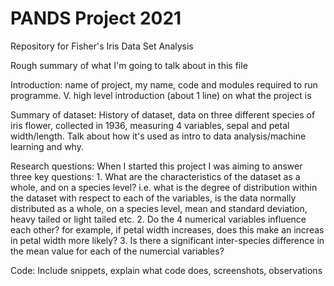 # PANDS Project 2021
Repository for Fisher's Iris Data Set Analysis

Rough summary of what I'm going to talk about in this file

Introduction: name of project, my name, code and modules required to run programme. V. high level introduction (about 1 line) on what the project is

Summary of dataset: History of dataset, data on three different species of iris flower, collected in 1936, measuring 4 variables, sepal and petal width/length. Talk about how it's used as intro to data analysis/machine learning and why.

Research questions: When I started this project I was aiming to answer three key questions: 1. What are the characteristics of the dataset as a whole, and on a species level? i.e. what is the degree of distribution within the dataset with respect to each of the variables, is the data normally distributed as a whole, on a species level, mean and standard deviation, heavy tailed or light tailed etc.  2. Do the 4 numerical variables influence each other? for example, if petal width increases, does this make an increas in petal width more likely? 3. Is there a significant inter-species difference in the mean value for each of the numercial variables?

Code: Include snippets, explain what code does, screenshots, observations

